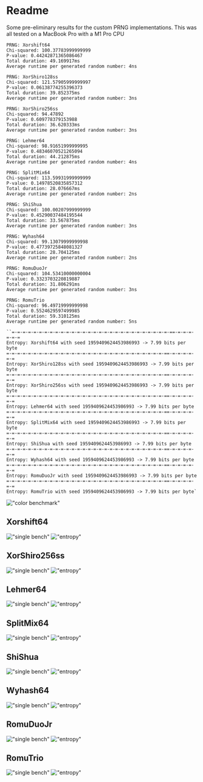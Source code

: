 # Readme

Some pre-eliminary results for the custom PRNG implementations.
This was all tested on a MacBook Pro with a M1 Pro CPU

```text
PRNG: Xorshift64
Chi-squared: 100.37783999999999
P-value: 0.44242871365086467
Total duration: 49.169917ms
Average runtime per generated random number: 4ns

PRNG: XorShiro128ss
Chi-squared: 121.57905999999997
P-value: 0.06138774255396373
Total duration: 39.852375ms
Average runtime per generated random number: 3ns

PRNG: XorShiro256ss
Chi-squared: 94.47892
P-value: 0.609778379153988
Total duration: 36.620333ms
Average runtime per generated random number: 3ns

PRNG: Lehmer64
Chi-squared: 98.91651999999995
P-value: 0.48346070521265094
Total duration: 44.212875ms
Average runtime per generated random number: 4ns

PRNG: SplitMix64
Chi-squared: 113.59931999999999
P-value: 0.14978520835857312
Total duration: 28.076667ms
Average runtime per generated random number: 2ns

PRNG: ShiShua
Chi-squared: 100.00207999999999
P-value: 0.45290037484195544
Total duration: 33.567875ms
Average runtime per generated random number: 3ns

PRNG: Wyhash64
Chi-squared: 99.13079999999998
P-value: 0.47739725848081327
Total duration: 28.704125ms
Average runtime per generated random number: 2ns

PRNG: RomuDuoJr
Chi-squared: 104.53410000000004
P-value: 0.3323703220819887
Total duration: 31.806291ms
Average runtime per generated random number: 3ns

PRNG: RomuTrio
Chi-squared: 96.49719999999998
P-value: 0.5524629597499985
Total duration: 59.310125ms
Average runtime per generated random number: 5ns

``=-=-=-=-=-=-=-=-=-=-=-=-=-=-=-=-=-=-=-=-=-=-=-=-=-=-=-=-=-==-=-=-=-=-=-=
Entropy: Xorshift64 with seed 1959409624453986993 -> 7.99 bits per byte
=-=-=-=-=-=-=-=-=-=-=-=-=-=-=-=-=-=-=-=-=-=-=-=-=-=-=-=-=-==-=-=-=-=-=-=
Entropy: XorShiro128ss with seed 1959409624453986993 -> 7.99 bits per byte
=-=-=-=-=-=-=-=-=-=-=-=-=-=-=-=-=-=-=-=-=-=-=-=-=-=-=-=-=-==-=-=-=-=-=-=
Entropy: XorShiro256ss with seed 1959409624453986993 -> 7.99 bits per byte
=-=-=-=-=-=-=-=-=-=-=-=-=-=-=-=-=-=-=-=-=-=-=-=-=-=-=-=-=-==-=-=-=-=-=-=
Entropy: Lehmer64 with seed 1959409624453986993 -> 7.99 bits per byte
=-=-=-=-=-=-=-=-=-=-=-=-=-=-=-=-=-=-=-=-=-=-=-=-=-=-=-=-=-==-=-=-=-=-=-=
Entropy: SplitMix64 with seed 1959409624453986993 -> 7.99 bits per byte
=-=-=-=-=-=-=-=-=-=-=-=-=-=-=-=-=-=-=-=-=-=-=-=-=-=-=-=-=-==-=-=-=-=-=-=
Entropy: ShiShua with seed 1959409624453986993 -> 7.99 bits per byte
=-=-=-=-=-=-=-=-=-=-=-=-=-=-=-=-=-=-=-=-=-=-=-=-=-=-=-=-=-==-=-=-=-=-=-=
Entropy: Wyhash64 with seed 1959409624453986993 -> 7.99 bits per byte
=-=-=-=-=-=-=-=-=-=-=-=-=-=-=-=-=-=-=-=-=-=-=-=-=-=-=-=-=-==-=-=-=-=-=-=
Entropy: RomuDuoJr with seed 1959409624453986993 -> 7.99 bits per byte
=-=-=-=-=-=-=-=-=-=-=-=-=-=-=-=-=-=-=-=-=-=-=-=-=-=-=-=-=-==-=-=-=-=-=-=
Entropy: RomuTrio with seed 1959409624453986993 -> 7.99 bits per byte`
``` 
!["color benchmark"](benched.png)

## Xorshift64

!["single bench"](Xorshift64.svg)
!["entropy"](Xorshift64_viz.png)

## XorShiro256ss

!["single bench"](XorShiro256ss.svg)
!["entropy"](XorShiro256ss_viz.png)

## Lehmer64

!["single bench"](Lehmer64.svg)
!["entropy"](Lehmer64_viz.png)

## SplitMix64

!["single bench"](SplitMix64.svg)
!["entropy"](SplitMix64_viz.png)

## ShiShua

!["single bench"](ShiShua.svg)
!["entropy"](ShiShua_viz.png)

## Wyhash64

!["single bench"](Wyhash64.svg)
!["entropy"](Wyhash64_viz.png)

## RomuDuoJr

!["single bench"](RomuDuoJr.svg)
!["entropy"](RomuDuoJr_viz.png)

## RomuTrio

!["single bench"](RomuTrio.svg)
!["entropy"](RomuTrio_viz.png)
```

